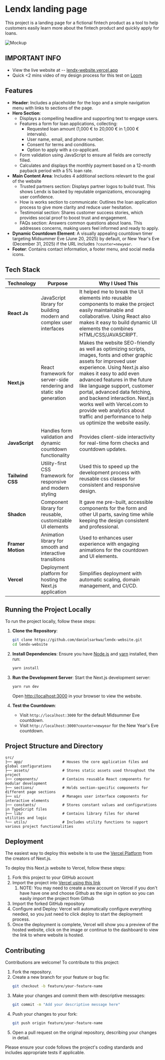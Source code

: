 # Lendx landing page

This project is a landing page for a fictional fintech product as a tool to help customers easily learn more about the fintech product and quickly apply for loans.

![Mockup](https://res.cloudinary.com/dqmmpbow6/image/upload/v1749201481/danielsarkwa-com-v2/portfolio-assets/lendx-landing-page/lendx-1_rrkpak.png)

## IMPORTANT INFO

- View the live website at -- [lendx-website.vercel.app](https://lendx-website.vercel.app/)
- Quick <2 mins video of my design process for this test on [Loom]()

## Features

- **Header**: Includes a placeholder for the logo and a simple navigation menu with links to sections of the page.
- **Hero Section**:
  - Displays a compelling headline and supporting text to engage users.
  - Features a form for loan applications, collecting:
    - Requested loan amount (1,000 € to 20,000 € in 1,000 € intervals).
    - User name, email, and phone number.
    - Consent for terms and conditions.
    - Option to apply with a co-applicant.
  - Form validation using JavaScript to ensure all fields are correctly filled.
  - Calculates and displays the monthly payment based on a 12-month payback period with a 5% loan rate.
- **Main Content Area**: Includes 4 additional sections relevant to the goal of the website
  - Trusted partners section: Displays partner logos to build trust. This shows Lendx is backed by reputable organizations, encouraging user confidence.
  - How is works section to communicate: Outlines the loan application process to give more clarity and reduce user hesitation.
  - Testimonial section: Shares customer success stories, which provides social proof to boost trust and engagement.
  - FAQs section: Answers common questions about loans. This addresses concerns, making users feel informed and ready to apply.
- **Dynamic Countdown Element**: A visually appealing countdown timer targeting Midsummer Eve (June 20, 2025) by default, or New Year's Eve (December 31, 2025) if the URL includes `?counter=newyear`.
- **Footer**: Contains contact information, a footer menu, and social media icons.

## Tech Stack

| Technology       | Purpose                                              | Why I Used This                                                      |
|------------------|------------------------------------------------------|------------------------------------------------------------------------------|
| **React Js**      | JavaScript library for building modern and complex user interfaces | It helped me to break the UI elements into reusable components to make the project easily maintainable and collaborative. Using React also makes it easy to build dynamic UI elements the combines HTML/CSS/JAVASCRIPT. |
| **Next.js**      | React framework for server-side rendering and static site generation | Makes the website SEO-friendly as well as optimizing scripts, images, fonts and other graphic assets for improved user experience. Using Next.js also makes it easy to add even advanced features in the future like language support, customer portal, advanced data fetching, and backend interaction. Next.js works well with Vercel.com to provide web analytics about traffic and performance to help us optimize the website easily. |
| **JavaScript**   | Handles form validation and dynamic countdown functionality | Provides client-side interactivity for real-time form checks and countdown updates. |
| **Tailwind CSS** | Utility-first CSS framework for responsive and modern styling | Used this to speed up the development process with reusable css classes for consistent and responsive design. |
| **Shadcn**      | Component library for reusable, customizable UI elements | It gave me pre-built, accessible components for the form and other UI parts, saving time while keeping the design consistent and professional. |
| **Framer Motion** | Animation library for smooth and interactive transitions | Used to enhances user experience with engaging animations for the countdown and UI elements. |
| **Vercel**       | Deployment platform for hosting the Next.js application | Simplifies deployment with automatic scaling, domain management, and CI/CD. |

## Running the Project Locally

To run the project locally, follow these steps:

1. **Clone the Repository**:
   ```bash
   git clone https://github.com/danielsarkwa/lendx-website.git
   cd lendx-website
   ```

2. **Install Dependencies**:
   Ensure you have [Node.js](https://nodejs.org/) and [yarn](https://classic.yarnpkg.com/lang/en/docs/install/#mac-stable) installed, then run:
   ```bash
   yarn install
   ```

3. **Run the Development Server**:
   Start the Next.js development server:
   ```bash
   yarn run dev
   ```
   Open [http://localhost:3000](http://localhost:3000) in your browser to view the website.

4. **Test the Countdown**:
   - Visit `http://localhost:3000` for the default Midsummer Eve countdown.
   - Visit `http://localhost:3000?counter=newyear` for the New Year's Eve countdown.


## Project Structure and Directory

```
src/
├── app/                  # Houses the core application files and global configurations
├── assets/               # Stores static assets used throughout the project
├── components/           # Contains reusable React components for modular development
├── sections/             # Holds section-specific components for different page sections
├── ui/                   # Manages user interface components for interactive elements
├── constants/            # Stores constant values and configurations in TypeScript files
├── lib/                  # Contains library files for shared utilities and logic
└── utils/                # Includes utility functions to support various project functionalities
```

## Deployment

The easiest way to deploy this website is to use the [Vercel Platform](https://vercel.com/new?utm_medium=default-template&filter=next.js&utm_source=create-next-app&utm_campaign=create-next-app-readme) from the creators of Next.js.

To deploy this Next.js website to Vercel, follow these steps:

1. Fork this project to your GitHub account
2. Import the project into [Vercel using this link](https://vercel.com/new?utm_medium=default-template&filter=next.js&utm_source=create-next-app&utm_campaign=create-next-app-readme)
   1. NOTE: You may need to create a new account on Vercel if you don't have have one and choose Github as the sign in option so you can easily import the project from Github
3. Import the forked GitHub repository
4. Configure and Deploy: Vercel will automatically configure everything needed, so you just need to click deploy to start the deployment process.
5. Once the deployment is complete, Vercel will show you a preview of the hosted website, click on the image or continue to the dashboard to view the link to where website is hosted.

## Contributing

Contributions are welcome! To contribute to this project:

1. Fork the repository.
2. Create a new branch for your feature or bug fix:
   ```bash
   git checkout -b feature/your-feature-name
   ```
3. Make your changes and commit them with descriptive messages:
   ```bash
   git commit -m "Add your descriptive message here"
   ```
4. Push your changes to your fork:
   ```bash
   git push origin feature/your-feature-name
   ```
5. Open a pull request on the original repository, describing your changes in detail.

Please ensure your code follows the project's coding standards and includes appropriate tests if applicable.

